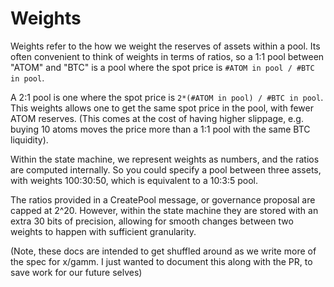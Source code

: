 <!--
order: 2
-->

# Weights

Weights refer to the how we weight the reserves of assets within a pool.
Its often convenient to think of weights in terms of ratios,
so a 1:1 pool between "ATOM" and "BTC" is a pool where the spot price is
`#ATOM in pool / #BTC in pool`.

A 2:1 pool is one where the spot price is
`2*(#ATOM in pool) / #BTC in pool`.
This weights allows one to get the same spot price in the pool,
with fewer ATOM reserves.
(This comes at the cost of having higher slippage,
e.g. buying 10 atoms moves the price more than a 1:1 pool with the same BTC liquidity).

Within the state machine, we represent weights as numbers, and the ratios are computed internally.
So you could specify a pool between three assets, with weights 100:30:50,
which is equivalent to a 10:3:5 pool.

The ratios provided in a CreatePool message, or governance proposal are capped at 2^20.
However, within the state machine they are stored with an extra 30 bits of precision,
allowing for smooth changes between two weights to happen with sufficient granularity.

(Note, these docs are intended to get shuffled around as we write more of the spec for x/gamm.
I just wanted to document this along with the PR, to save work for our future selves)
